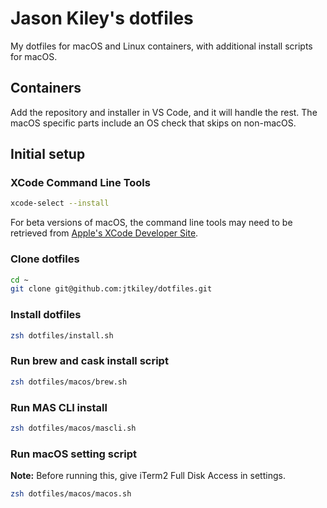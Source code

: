 # Jason Kiley's dotfiles

My dotfiles for macOS and Linux containers, with additional install scripts for macOS.

## Containers

Add the repository and installer in VS Code, and it will handle the rest.
The macOS specific parts include an OS check that skips on non-macOS.

## Initial setup

### XCode Command Line Tools

```zsh
xcode-select --install
```

For beta versions of macOS, the command line tools may need to be retrieved from [Apple's XCode Developer Site](https://developer.apple.com/download/all/?q=Xcode).

### Clone dotfiles

```zsh
cd ~
git clone git@github.com:jtkiley/dotfiles.git
```

### Install dotfiles

```zsh
zsh dotfiles/install.sh
```

### Run brew and cask install script

```zsh
zsh dotfiles/macos/brew.sh
```

### Run MAS CLI install

```zsh
zsh dotfiles/macos/mascli.sh
```

### Run macOS setting script

**Note:** Before running this, give iTerm2 Full Disk Access in settings.

```zsh
zsh dotfiles/macos/macos.sh
```
